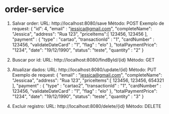 # order-service

1. Salvar order: 
  URL: http://localhost:8080/save
  Método: POST
  Exemplo de request: 
  {
    "id": 4,
    "email" : "jessica@gmail.com",
    "completeName": "Jessica",
    "address": "Rua 123",
    "priceItems":[
    	123456,
    	123456
    ],
    "payment" : {
    	"type" : "cartao",
    	"transactionId" : "1",
    	"cardNumber" : 123456,
    	"validateDateCard" : "1",
    	"flag" : "elo"
    },
    "totalPaymentPrice": "1234",
    "date": "19/12/1990",
    "status": "teste",
    "quantity" : "2"
}

2. Buscar por id:
  URL: http://localhost:8080/findById/{id}
  Método: GET

3. Atualizar dados:
  URL: http://localhost:8080/update/{id}
  Método: PUT
  Exemplo de request: 
  {
    "email" : "jessica@gmail.com",
    "completeName": "Jessicaa",
    "address": "Rua 123",
    "priceItems":[
    	123456,
    	123456,
    	654321
    ],
    "payment" : {
    	"type" : "cartao2",
    	"transactionId" : "1",
    	"cardNumber" : 123456,
    	"validateDateCard" : "1",
    	"flag" : "elo"
    },
    "totalPaymentPrice": "1234",
    "date": "19/12/1990",
    "status": "teste",
    "quantity" : "3"
}

4. Excluir registro:
  URL: http://localhost:8080/delete/{id}
  Método: DELETE
